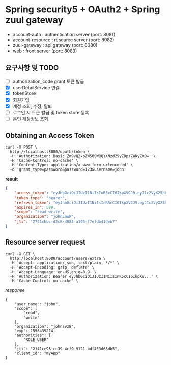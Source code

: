 # Spring security5 + OAuth2 + Spring zuul gateway
- account-auth : authentication server (port: 8081)
- account-resource : resource server (port: 8082)
- zuul-gateway : api gateway (port: 8080)
- web : front server (port: 8083)
 
 
## 요구사항 및 TODO
- [ ] authorization_code grant 토큰 발급
- [x] userDetailService 연결
- [x] tokenStore
- [x] 회원가입
- [x] 계정 조회, 수정, 탈퇴 
- [ ] 로그인 시 토큰 발급 및 token store 등록
- [ ] 본인 계정정보 조회

## Obtaining an Access Token
```
curl -X POST \
  http://localhost:8080/oauth/token \
  -H 'Authorization: Basic Zm9vQ2xpZW50SWRQYXNzd29yZDpzZWNyZXQ=' \
  -H 'Cache-Control: no-cache' \
  -H 'Content-Type: application/x-www-form-urlencoded' \
  -d 'grant_type=password&password=123&username=john'
```
__result__
```json
{
    "access_token": "eyJhbGciOiJIUzI1NiIsInR5cCI6IkpXVCJ9.eyJ1c2VyX25hbWUiOiJqb2huIiwic2NvcGUiOlsicmVhZCIsIndyaXRlIl0sIm9yZ2FuaXphdGlvbiI6ImpvaG5MYXdLIiwiZXhwIjoxNTU4NDM5NzU4LCJhdXRob3JpdGllcyI6WyJST0xFX1VTRVIiXSwianRpIjoiMjc0MWNiYmMtZDJjOC00MDg1LWExOTUtZjdlZmRiNDFkZWI3IiwiY2xpZW50X2lkIjoibXlBcHAifQ.MTY5cfq-9bDEWTJBpiFqoPm6xhB-uQWCPS9xANREAT8",
    "token_type": "bearer",
    "refresh_token": "eyJhbGciOiJIUzI1NiIsInR5cCI6IkpXVCJ9.eyJ1c2VyX25hbWUiOiJqb2huIiwic2NvcGUiOlsicmVhZCIsIndyaXRlIl0sIm9yZ2FuaXphdGlvbiI6ImpvaG5MYXdLIiwiYXRpIjoiMjc0MWNiYmMtZDJjOC00MDg1LWExOTUtZjdlZmRiNDFkZWI3IiwiZXhwIjoxNTU4NDQyNzU4LCJhdXRob3JpdGllcyI6WyJST0xFX1VTRVIiXSwianRpIjoiZGFhMWQ1ZWItZDJiYi00ODA0LTk0MGYtMGYzZWJhY2VjYTNhIiwiY2xpZW50X2lkIjoibXlBcHAifQ.YQHauzqPcb2ufc5veoIc52L_lUNKKk7CFEMf0EHBPRw",
    "expires_in": 599,
    "scope": "read write",
    "organization": "johnLawK",
    "jti": "2741cbbc-d2c8-4085-a195-f7efdb41deb7"
}
```

## Resource server request
```
curl -X GET \
  http:/localhost:8080/account/users/extra \
  -H 'Accept: application/json, text/plain, */*' \
  -H 'Accept-Encoding: gzip, deflate' \
  -H 'Accept-Language: en-US,en;q=0.9' \
  -H 'Authorization: Bearer eyJhbGciOiJIUzI1NiIsInR5cCI6IkpXV...' \
  -H 'Cache-Control: no-cache' \
```
_response_
```
{
    "user_name": "john",
    "scope": [
        "read",
        "write"
    ],
    "organization": "johnsvzB",
    "exp": 1558439214,
    "authorities": [
        "ROLE_USER"
    ],
    "jti": "2141ce95-cc39-4cf9-9121-bdf453d68db5",
    "client_id": "myApp"
}
```